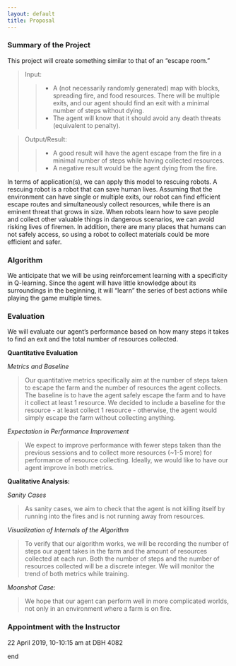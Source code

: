 ```yaml
---
layout: default
title: Proposal
---
```

### Summary of the Project
  This project will create something similar to that of an “escape room.”

>  Input:
   >> * A (not necessarily randomly generated) map with blocks, spreading fire, and food resources. There will be multiple exits, and our agent should find an exit with a minimal number of steps without dying.
   >> * The agent will know that it should avoid any death threats (equivalent to penalty).


>  Output/Result:
   >> * A good result will have the agent escape from the fire in a minimal number of steps while having collected resources.
   >> * A negative result would be the agent dying from the fire.

In terms of application(s),  we can apply this model to rescuing robots. A rescuing robot is a robot that can save human lives. Assuming that the environment can have single or multiple exits, our robot can find efficient escape routes and simultaneously collect resources, while there is an eminent threat that grows in size. When robots learn how to save people and collect other valuable things in dangerous scenarios, we can avoid risking lives of firemen. In addition, there are many places that humans can not safely access, so using a robot to collect materials could be more efficient and safer.

### Algorithm 

We anticipate that we will be using reinforcement learning with a specificity in Q-learning. Since the agent will have little knowledge about its surroundings in the beginning, it will “learn” the series of best actions while playing the game multiple times.

### Evaluation

We will evaluate our agent’s performance based on how many steps it takes to find an exit and the total number of resources collected. 

**Quantitative Evaluation**

*Metrics and Baseline*

> Our quantitative metrics specifically aim at the number of steps taken to escape the farm and the number of resources the agent  collects. The baseline is to have the agent safely escape the farm and to have it collect at least 1 resource. We decided to include a baseline for the resource - at least collect 1 resource - otherwise, the agent would simply escape the farm without collecting anything.

*Expectation in Performance Improvement*

> We expect to improve performance with fewer steps taken than the previous sessions and to collect more resources (~1-5 more) for performance of resource collecting. Ideally, we would like to have our agent improve in both metrics.

**Qualitative Analysis:**

*Sanity Cases*

> As sanity cases, we aim to check that the agent is not killing itself by running into the fires and is not running away from resources.

*Visualization of Internals of the Algorithm*

> To verify that our algorithm works, we will be recording the number of steps our agent takes in the farm and the amount of resources collected at each run. Both the number of steps and the number of resources collected will be a discrete integer. We will monitor the trend of both metrics while training.

*Moonshot Case:*

> We hope that our agent can perform well in more complicated worlds, not only in an environment where a farm is on fire.


### Appointment with the Instructor

22 April 2019, 10-10:15 am at DBH 4082


end
